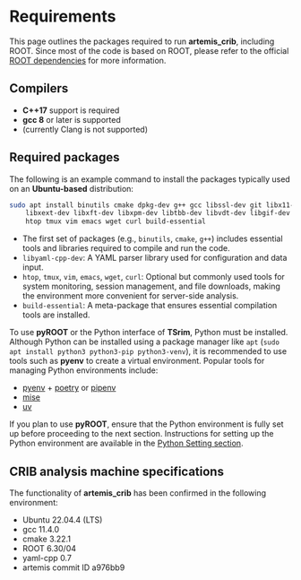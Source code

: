 # Requirements

This page outlines the packages required to run **artemis_crib**, including ROOT.
Since most of the code is based on ROOT, please refer to the official [ROOT dependencies](https://root.cern/install/dependencies/) for more information.

## Compilers

- **C++17** support is required
- **gcc 8** or later is supported
- (currently Clang is not supported)

## Required packages

The following is an example command to install the packages typically used on an **Ubuntu-based** distribution:

```bash
sudo apt install binutils cmake dpkg-dev g++ gcc libssl-dev git libx11-dev \
    libxext-dev libxft-dev libxpm-dev libtbb-dev libvdt-dev libgif-dev libyaml-cpp-dev \
    htop tmux vim emacs wget curl build-essential
```

- The first set of packages (e.g., `binutils`, `cmake`, `g++`) includes essential tools and libraries required to compile and run the code.
- `libyaml-cpp-dev`: A YAML parser library used for configuration and data input.
- `htop`, `tmux`, `vim`, `emacs`, `wget`, `curl`: Optional but commonly used tools for system monitoring, session management, and file downloads, making the environment more convenient for server-side analysis.
- `build-essential`: A meta-package that ensures essential compilation tools are installed.

<div class="warning">

To use **pyROOT** or the Python interface of **TSrim**, Python must be installed.
Although Python can be installed using a package manager like `apt` (`sudo apt install python3 python3-pip python3-venv`), it is recommended to use tools such as **pyenv** to create a virtual environment.
Popular tools for managing Python environments include:

- [pyenv](https://github.com/pyenv/pyenv) + [poetry](https://python-poetry.org/) or [pipenv](https://github.com/pypa/pipenv)
- [mise](https://mise.jdx.dev/)
- [uv](https://docs.astral.sh/uv/)

If you plan to use **pyROOT**, ensure that the Python environment is fully set up before proceeding to the next section.
Instructions for setting up the Python environment are available in the [Python Setting section](./python.md).

</div>

## CRIB analysis machine specifications

The functionality of **artemis_crib** has been confirmed in the following environment:

- Ubuntu 22.04.4 (LTS)
- gcc 11.4.0
- cmake 3.22.1
- ROOT 6.30/04
- yaml-cpp 0.7
- artemis commit ID a976bb9

